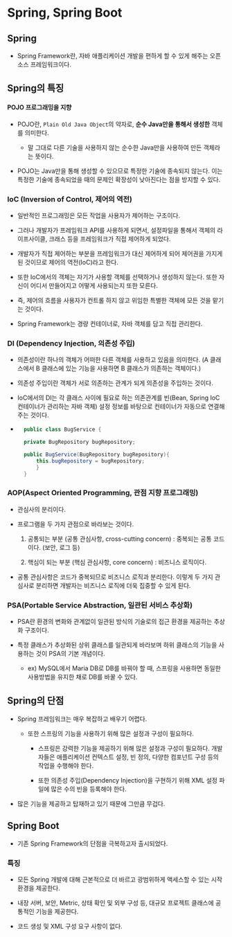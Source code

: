 # Spring, Spring Boot

## Spring
* Spring Framework란, 자바 애플리케이션 개발을 편하게 할 수 있게 해주는 오픈소스 프레임워크이다.

## Spring의 특징

#### POJO 프로그래밍을 지향
* POJO란, `Plain Old Java Object`의 약자로, **순수 Java만을 통해서 생성한** 객체를 의미한다.

    * 말 그대로 다른 기술을 사용하지 않는 순수한 Java만을 사용하여 만든 객체라는 뜻이다.

* POJO는 Java만을 통해 생성할 수 있으므로 특정한 기술에 종속되지 않는다. 이는 특정한 기술에 종속되었을 때의 문제인 확장성이 낮아진다는 점을 방지할 수 있다.

### IoC (Inversion of Control, 제어의 역전)
* 일반적인 프로그래밍은 모든 작업을 사용자가 제어하는 구조이다.

* 그러나 개발자가 프레임워크 API를 사용하게 되면서, 설정파일을 통해서 객체의 라이프사이클, 크래스 등을 프레임워크가 직접 제어하게 되었다.

* 개발자가 직접 제어하는 부분을 프레임워크가 대신 제어하게 되어 제어권을 가지게 된 것이므로 제어의 역전(IoC)라고 한다.

* 또한 IoC에서의 객체는 자기가 사용할 객체를 선택하거나 생성하지 않는다. 또한 자신이 어디서 만들어지고 어떻게 사용되는지 또한 모른다.

* 즉, 제어의 흐름을 사용자가 컨트롤 하지 않고 위임한 특별한 객체에 모든 것을 맡기는 것이다.

* Spring Framework는 경량 컨테이너로, 자바 객체를 담고 직접 관리한다.

### DI (Dependency Injection, 의존성 주입)
* 의존성이란 하나의 객체가 어떠한 다른 객체를 사용하고 있음을 의미한다. (A 클래스에서 B 클래스에 있는 기능을 사용하면 B 클래스가 의존하는 객체이다.)

* 의존성 주입이란 객체가 서로 의존하는 관계가 되게 의존성을 주입하는 것이다.

* IoC에서의 DI는 각 클래스 사이에 필요로 하는 의존관계를 빈(Bean, Spring IoC 컨테이너가 관리하는 자바 객체) 설정 정보를 바탕으로 컨테이너가 자동으로 연결해 주는 것이다.

* ```java
    public class BugService {

    private BugRepository bugRepository;

    public BugService(BugRepository bugRepository){
        this.bugRepository = bugRepository;
        }
    }
    ```

### AOP(Aspect Oriented Programming, 관점 지향 프로그래밍)
* 관심사의 분리이다.

* 프로그램을 두 가지 관점으로 바라보는 것이다.

    1. 공통되는 부분 (공통 관심사항, cross-cutting concern) : 중복되는 공통 코드이다. (보안, 로그 등) 

    2. 핵심이 되는 부분 (핵심 관심사항, core concern) : 비즈니스 로직이다.

* 공통 관심사항은 코드가 중복되므로 비즈니스 로직과 분리한다. 이렇게 두 가지 관심사로 분리하면 개발자는 비즈니스 로직에 더욱 집중할 수 있게 된다.  

### PSA(Portable Service Abstraction, 일관된 서비스 추상화)
* PSA란 환경의 변화와 관계없이 일관된 방식의 기술로의 접근 환경을 제공하는 추상화 구조이다.

* 특정 클래스가 추상화된 상위 클래스를 일관되게 바라보며 하위 클래스의 기능을 사용하는 것이 PSA의 기본 개념이다.

    * ex) MySQL에서 Maria DB로 DB를 바꿔야 할 때, 스프링을 사용하면 동일한 사용방법을 유지한 채로 DB를 바꿀 수 있다.

## Spring의 단점
* Spring 프레임워크는 매우 복잡하고 배우기 어렵다.

    * 또한 스프링의 기능을 사용하기 위해 많은 설정과 구성이 필요하다.

        * 스프링은 강력한 기능을 제공하기 위해 많은 설정과 구성이 필요하다. 개발자들은 애플리케이션 컨텍스트 설정, 빈 정의, 다양한 컴포넌트 구성 등의 작업을 수행해야 한다.

        * 또한 의존성 주입(Dependency Injection)을 구현하기 위해 XML 설정 파일에 많은 수의 빈을 등록해야 한다.

* 많은 기능을 제공하고 탑재하고 있기 때문에 그만큼 무겁다.

## Spring Boot
* 기존 Spring Framework의 단점을 극복하고자 출시되었다.

### 특징
* 모든 Spring 개발에 대해 근본적으로 더 바르고 광범위하게 액세스할 수 있는 시작 환경을 제공한다.

* 내장 서버, 보안, Metric, 상태 확인 및 외부 구성 등, 대규모 프로젝트 클래스에 공통적인 기능을 제공한다.

* 코드 생성 및 XML 구성 요구 사항이 없다.